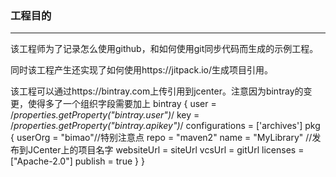 ### 工程目的
---
该工程师为了记录怎么使用github，和如何使用git同步代码而生成的示例工程。

同时该工程产生还实现了如何使用https://jitpack.io/生成项目引用。

该工程可以通过https://bintray.com上传引用到jcenter。注意因为bintray的变更，使得多了一个组织字段需要加上
bintray {
    user = /*properties.getProperty("bintray.user")*/
    key = /*properties.getProperty("bintray.apikey")*/
    configurations = ['archives']
    pkg {
        userOrg = "bimao"//特别注意点
        repo = "maven2"
        name = "MyLibrary"    //发布到JCenter上的项目名字
        websiteUrl = siteUrl
        vcsUrl = gitUrl
        licenses = ["Apache-2.0"]
        publish = true
    }
}

